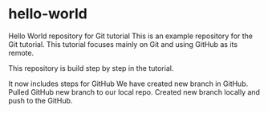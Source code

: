 # hello-world
Hello World repository for Git tutorial
This is an example repository for the Git tutorial.
This tutorial focuses mainly on Git and using GitHub as its remote.

This repository is build step by step in the tutorial.

It now includes steps for GitHub
We have created new branch in GitHub.
Pulled GitHub new branch to our local repo.
Created new branch locally and push to the GitHub.
